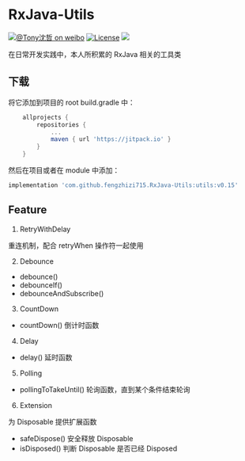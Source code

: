 # RxJava-Utils
[![@Tony沈哲 on weibo](https://img.shields.io/badge/weibo-%40Tony%E6%B2%88%E5%93%B2-blue.svg)](http://www.weibo.com/fengzhizi715)
[![License](https://img.shields.io/badge/license-Apache%202-lightgrey.svg)](https://www.apache.org/licenses/LICENSE-2.0.html)
[![](https://jitpack.io/v/fengzhizi715/RxJava-Utils.svg)](https://jitpack.io/#fengzhizi715/RxJava-Utils)

在日常开发实践中，本人所积累的 RxJava 相关的工具类

## 下载

将它添加到项目的 root build.gradle 中：

```groovy
	allprojects {
		repositories {
			...
			maven { url 'https://jitpack.io' }
		}
	}
```

然后在项目或者在 module 中添加：

```groovy
implementation 'com.github.fengzhizi715.RxJava-Utils:utils:v0.15'
```

## Feature

1. RetryWithDelay 

重连机制，配合 retryWhen 操作符一起使用

2. Debounce
* debounce()
* debounceIf()
* debounceAndSubscribe()

3. CountDown
* countDown() 倒计时函数

4. Delay
* delay() 延时函数

5. Polling
* pollingToTakeUntil() 轮询函数，直到某个条件结束轮询

6. Extension

为 Disposable 提供扩展函数

* safeDispose() 安全释放 Disposable
* isDisposed() 判断 Disposable 是否已经 Disposed